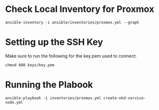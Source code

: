 # Check Local Inventory for Proxmox
```
ansible-inventory -i ansible/inventories/proxmox.yml --graph
```

# Setting up the SSH Key
Make sure to run the following for the key.pem used to connect:
```
chmod 600 keys/key.pem 
```

# Running the Plabook
```
ansible-playbook -i inventories/proxmox.yml create-okd-service-node.yml
```
